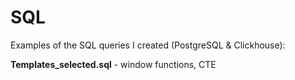 # SQL
Examples of the SQL queries I created (PostgreSQL &amp; Clickhouse):

**Templates_selected.sql** - window functions, CTE
